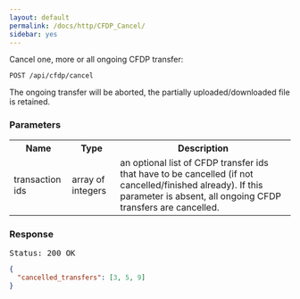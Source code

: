 ```yaml
---
layout: default
permalink: /docs/http/CFDP_Cancel/
sidebar: yes
---
```

Cancel one, more or all ongoing CFDP transfer: 

    POST /api/cfdp/cancel

The ongoing transfer will be aborted, the partially uploaded/downloaded file is retained.

### Parameters

<table class="inline">
	<tr>
		<th>Name</th>
		<th>Type</th>
		<th>Description</th>
	</tr>
        <tr>
                <td class="code">transaction ids</td>
                <td class="code">array of integers</td>
                <td>an optional list of CFDP transfer ids that have to be cancelled (if not cancelled/finished already). If this parameter is absent, all ongoing CFDP transfers are cancelled.</td>
        </tr>
</table>

### Response

<pre class="header">Status: 200 OK</pre>

```json
{
  "cancelled_transfers": [3, 5, 9] 
}
```
